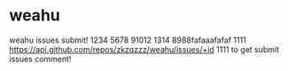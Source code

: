 # weahu
weahu issues submit!
1234
5678
91012
1314
8988fafaaafafaf
1111
https://api.github.com/repos/zkzqzzz/weahu/issues/+id
1111
to get submit issues comment!

